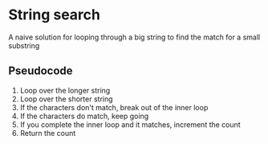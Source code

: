 # String search
A naive solution for looping through a big string to find the match for a small substring

## Pseudocode
1. Loop over the longer string
2. Loop over the shorter string
3. If the characters don't match, break out of the inner loop
4. If the characters do match, keep going
5. If you complete the inner loop and it matches, increment the count
6. Return the count